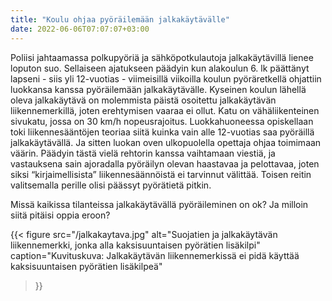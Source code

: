 ```yaml
---
title: "Koulu ohjaa pyöräilemään jalkakäytävälle"
date: 2022-06-06T07:07:07+03:00
---
```


Poliisi jahtaamassa polkupyöriä ja sähköpotkulautoja jalkakäytävillä
lienee loputon suo.  Sellaiseen ajatukseen päädyin kun alakoulun 6. lk
päättänyt lapseni - siis yli 12-vuotias - viimeisillä viikoilla koulun
pyöräretkellä ohjattiin luokkansa kanssa pyöräilemään jalkakäytävälle.
Kyseinen koulun lähellä oleva jalkakäytävä on molemmista päistä
osoitettu jalkakäytävän liikennemerkillä, joten erehtymisen vaaraa ei
ollut.  Katu on vähäliikenteinen sivukatu, jossa on 30&nbsp;km/h
nopeusrajoitus.  Luokkahuoneessa opiskellaan toki liikennesääntöjen
teoriaa siitä kuinka vain alle 12-vuotias saa pyöräillä
jalkakäytävällä.  Ja sitten luokan oven ulkopuolella opettaja ohjaa
toimimaan väärin.  Päädyin tästä vielä rehtorin kanssa vaihtamaan
viestiä, ja vastauksena sain ajoradalla pyöräilyn olevan haastavaa ja
pelottavaa, joten siksi “kirjaimellisista” liikennesäännöistä ei
tarvinnut välittää.  Toisen reitin valitsemalla perille olisi päässyt
pyörätietä pitkin.

Missä kaikissa tilanteissa jalkakäytävällä pyöräileminen on ok?  Ja
milloin siitä pitäisi oppia eroon?

{{< figure
  src="/jalkakaytava.jpg"
  alt="Suojatien ja jalkakäytävän liikennemerkki, jonka alla kaksisuuntaisen pyörätien lisäkilpi"
  caption="Kuvituskuva: Jalkakäytävän liikennemerkissä ei pidä käyttää kaksisuuntaisen pyörätien lisäkilpeä"
>}}
